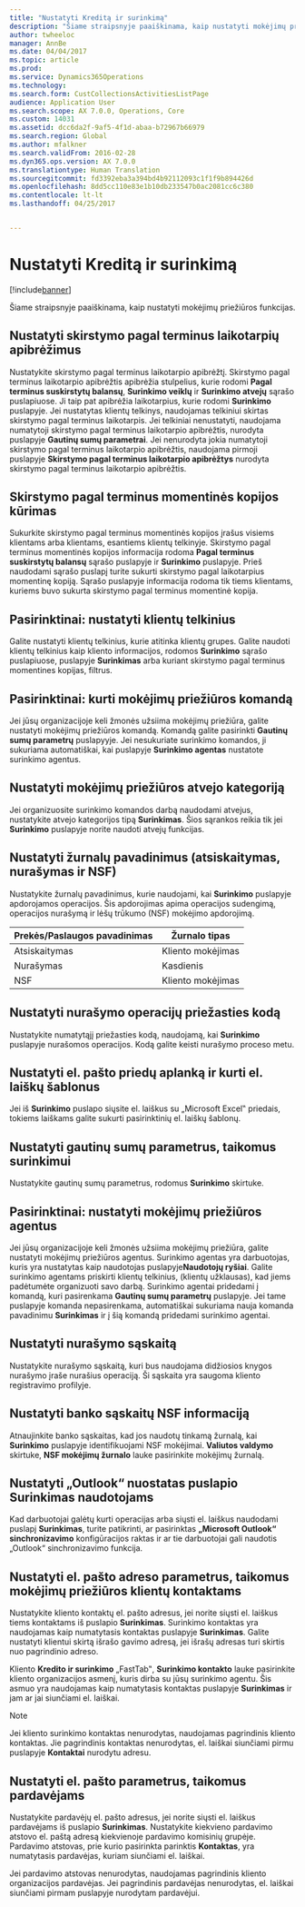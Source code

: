 ```yaml
---
title: "Nustatyti Kreditą ir surinkimą"
description: "Šiame straipsnyje paaiškinama, kaip nustatyti mokėjimų priežiūros funkcijas."
author: twheeloc
manager: AnnBe
ms.date: 04/04/2017
ms.topic: article
ms.prod: 
ms.service: Dynamics365Operations
ms.technology: 
ms.search.form: CustCollectionsActivitiesListPage
audience: Application User
ms.search.scope: AX 7.0.0, Operations, Core
ms.custom: 14031
ms.assetid: dcc6da2f-9af5-4f1d-abaa-b72967b66979
ms.search.region: Global
ms.author: mfalkner
ms.search.validFrom: 2016-02-28
ms.dyn365.ops.version: AX 7.0.0
ms.translationtype: Human Translation
ms.sourcegitcommit: fd3392eba3a394bd4b92112093c1f1f9b894426d
ms.openlocfilehash: 8dd5cc110e83e1b10db233547b0ac2081cc6c380
ms.contentlocale: lt-lt
ms.lasthandoff: 04/25/2017


---
```


# <a name="set-up-credit-and-collections"></a>Nustatyti Kreditą ir surinkimą

[!include[banner](../includes/banner.md)]


Šiame straipsnyje paaiškinama, kaip nustatyti mokėjimų priežiūros funkcijas.

<a name="set-up-aging-period-definitions"></a>Nustatyti skirstymo pagal terminus laikotarpių apibrėžimus
-------------------------------

Nustatykite skirstymo pagal terminus laikotarpio apibrėžtį. Skirstymo pagal terminus laikotarpio apibrėžtis apibrėžia stulpelius, kurie rodomi **Pagal terminus suskirstytų balansų**, **Surinkimo veiklų** ir **Surinkimo atvejų** sąrašo puslapiuose. Ji taip pat apibrėžia laikotarpius, kurie rodomi **Surinkimo** puslapyje. Jei nustatytas klientų telkinys, naudojamas telkiniui skirtas skirstymo pagal terminus laikotarpis. Jei telkiniai nenustatyti, naudojama numatytoji skirstymo pagal terminus laikotarpio apibrėžtis, nurodyta puslapyje **Gautinų sumų parametrai**. Jei nenurodyta jokia numatytoji skirstymo pagal terminus laikotarpio apibrėžtis, naudojama pirmoji puslapyje **Skirstymo pagal terminus laikotarpio apibrėžtys** nurodyta skirstymo pagal terminus laikotarpio apibrėžtis.

## <a name="create-an-aging-snapshot"></a>Skirstymo pagal terminus momentinės kopijos kūrimas
Sukurkite skirstymo pagal terminus momentinės kopijos įrašus visiems klientams arba klientams, esantiems klientų telkinyje. Skirstymo pagal terminus momentinės kopijos informacija rodoma **Pagal terminus suskirstytų balansų** sąrašo puslapyje ir **Surinkimo** puslapyje. Prieš naudodami sąrašo puslapį turite sukurti skirstymo pagal laikotarpius momentinę kopiją. Sąrašo puslapyje informacija rodoma tik tiems klientams, kuriems buvo sukurta skirstymo pagal terminus momentinė kopija.

## <a name="optional-set-up-customer-pools"></a>Pasirinktinai: nustatyti klientų telkinius
Galite nustatyti klientų telkinius, kurie atitinka klientų grupes. Galite naudoti klientų telkinius kaip kliento informacijos, rodomos **Surinkimo** sąrašo puslapiuose, puslapyje **Surinkimas** arba kuriant skirstymo pagal terminus momentines kopijas, filtrus.

## <a name="optional-create-a-collections-team"></a>Pasirinktinai: kurti mokėjimų priežiūros komandą
Jei jūsų organizacijoje keli žmonės užsiima mokėjimų priežiūra, galite nustatyti mokėjimų priežiūros komandą. Komandą galite pasirinkti **Gautinų sumų parametrų** puslapyyje. Jei nesukuriate surinkimo komandos, ji sukuriama automatiškai, kai puslapyje **Surinkimo agentas** nustatote surinkimo agentus.

## <a name="set-up-a-collections-case-category"></a>Nustatyti mokėjimų priežiūros atvejo kategoriją
Jei organizuosite surinkimo komandos darbą naudodami atvejus, nustatykite atvejo kategorijos tipą **Surinkimas**. Šios sąrankos reikia tik jei **Surinkimo** puslapyje norite naudoti atvejų funkcijas.

## <a name="set-up-journal-names-settlement-writeoff-and-nsf"></a>Nustatyti žurnalų pavadinimus (atsiskaitymas, nurašymas ir NSF)
Nustatykite žurnalų pavadinimus, kurie naudojami, kai **Surinkimo** puslapyje apdorojamos operacijos. Šis apdorojimas apima operacijos sudengimą, operacijos nurašymą ir lėšų trūkumo (NSF) mokėjimo apdorojimą.

| Prekės/Paslaugos pavadinimas | Žurnalo tipas     |
|-------------|------------------|
| Atsiskaitymas  | Kliento mokėjimas |
| Nurašymas   | Kasdienis            |
| NSF         | Kliento mokėjimas |

## <a name="set-up-a-reason-code-for-writeoff-transactions"></a>Nustatyti nurašymo operacijų priežasties kodą
Nustatykite numatytąjį priežasties kodą, naudojamą, kai **Surinkimo** puslapyje nurašomos operacijos. Kodą galite keisti nurašymo proceso metu.

## <a name="set-up-a-folder-for-email-attachments-and-create-email-templates"></a>Nustatyti el. pašto priedų aplanką ir kurti el. laiškų šablonus
Jei iš **Surinkimo** puslapo siųsite el. laiškus su „Microsoft Excel‟ priedais, tokiems laiškams galite sukurti pasirinktinių el. laiškų šablonų.

## <a name="set-up-accounts-receivable-parameters-for-collections"></a>Nustatyti gautinų sumų parametrus, taikomus surinkimui
Nustatykite gautinų sumų parametrus, rodomus **Surinkimo** skirtuke.

## <a name="optional-set-up-collections-agents"></a>Pasirinktinai: nustatyti mokėjimų priežiūros agentus
Jei jūsų organizacijoje keli žmonės užsiima mokėjimų priežiūra, galite nustatyti mokėjimų priežiūros agentus. Surinkimo agentas yra darbuotojas, kuris yra nustatytas kaip naudotojas puslapyje**Naudotojų ryšiai**. Galite surinkimo agentams priskirti klientų telkinius, (klientų užklausas), kad jiems padėtumėte organizuoti savo darbą. Surinkimo agentai pridedami į komandą, kuri pasirenkama **Gautinų sumų parametrų** puslapyje. Jei tame puslapyje komanda nepasirenkama, automatiškai sukuriama nauja komanda pavadinimu **Surinkimas** ir į šią komandą pridedami surinkimo agentai.

## <a name="set-up-a-writeoff-account"></a>Nustatyti nurašymo sąskaitą
Nustatykite nurašymo sąskaitą, kuri bus naudojama didžiosios knygos nurašymo įraše nurašius operaciją. Ši sąskaita yra saugoma kliento registravimo profilyje.

## <a name="set-up-nsf-information-for-bank-accounts"></a>Nustatyti banko sąskaitų NSF informaciją
Atnaujinkite banko sąskaitas, kad jos naudotų tinkamą žurnalą, kai **Surinkimo** puslapyje identifikuojami NSF mokėjimai. **Valiutos valdymo** skirtuke, **NSF mokėjimų žurnalo** lauke pasirinkite mokėjimų žurnalą.

## <a name="set-up-outlook-settings-for-users-of-the-collections-page"></a>Nustatyti „Outlook“ nuostatas puslapio Surinkimas naudotojams
Kad darbuotojai galėtų kurti operacijas arba siųsti el. laiškus naudodami puslapį **Surinkimas**, turite patikrinti, ar pasirinktas **„Microsoft Outlook“ sinchronizavimo** konfigūracijos raktas ir ar tie darbuotojai gali naudotis „Outlook“ sinchronizavimo funkcija.

## <a name="set-up-email-and-address-settings-for-collections-customer-contacts"></a>Nustatyti el. pašto adreso parametrus, taikomus mokėjimų priežiūros klientų kontaktams
Nustatykite kliento kontaktų el. pašto adresus, jei norite siųsti el. laiškus tiems kontaktams iš puslapio **Surinkimas**. Surinkimo kontaktas yra naudojamas kaip numatytasis kontaktas puslapyje **Surinkimas**. Galite nustatyti klientui skirtą išrašo gavimo adresą, jei išrašų adresas turi skirtis nuo pagrindinio adreso. 

Kliento **Kredito ir surinkimo** „FastTab‟, **Surinkimo kontakto** lauke pasirinkite kliento organizacijos asmenį, kuris dirba su jūsų surinkimo agentu. Šis asmuo yra naudojamas kaip numatytasis kontaktas puslapyje **Surinkimas** ir jam ar jai siunčiami el. laiškai. 

> [!NOTE] 
> Jei kliento surinkimo kontaktas nenurodytas, naudojamas pagrindinis kliento kontaktas. Jie pagrindinis kontaktas nenurodytas, el. laiškai siunčiami pirmu puslapyje **Kontaktai** nurodytu adresu.

## <a name="set-up-email-settings-for-salespeople"></a>Nustatyti el. pašto parametrus, taikomus pardavėjams
Nustatykite pardavėjų el. pašto adresus, jei norite siųsti el. laiškus pardavėjams iš puslapio **Surinkimas**. Nustatykite kiekvieno pardavimo atstovo el. paštą adresą kiekvienoje pardavimo komisinių grupėje. Pardavimo atstovas, prie kurio pasirinkta parinktis **Kontaktas**, yra numatytasis pardavėjas, kuriam siunčiami el. laiškai. 

Jei pardavimo atstovas nenurodytas, naudojamas pagrindinis kliento organizacijos pardavėjas. Jei pagrindinis pardavėjas nenurodytas, el. laiškai siunčiami pirmam puslapyje nurodytam pardavėjui.




